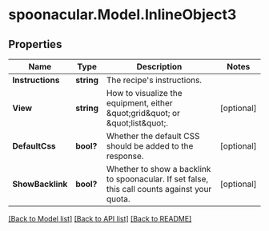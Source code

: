 # spoonacular.Model.InlineObject3
## Properties

Name | Type | Description | Notes
------------ | ------------- | ------------- | -------------
**Instructions** | **string** | The recipe&#39;s instructions. | 
**View** | **string** | How to visualize the equipment, either \&quot;grid\&quot; or \&quot;list\&quot;. | [optional] 
**DefaultCss** | **bool?** | Whether the default CSS should be added to the response. | [optional] 
**ShowBacklink** | **bool?** | Whether to show a backlink to spoonacular. If set false, this call counts against your quota. | [optional] 

[[Back to Model list]](../README.md#documentation-for-models) [[Back to API list]](../README.md#documentation-for-api-endpoints) [[Back to README]](../README.md)

